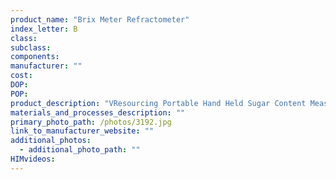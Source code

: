 ```yaml
---
product_name: "Brix Meter Refractometer"
index_letter: B
class: 
subclass: 
components:
manufacturer: ""
cost: 
DOP: 
POP: 
product_description: "V­Resourcing Portable Hand Held Sugar Content Measurement for Sugar, Food, Fruit, Beverages Honey"
materials_and_processes_description: ""
primary_photo_path: /photos/3192.jpg
link_to_manufacturer_website: ""
additional_photos:
  - additional_photo_path: ""
HIMvideos:
---
```

